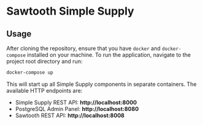 # Sawtooth Simple Supply

## Usage

After cloning the repository, ensure that you have `docker` and
`docker-compose` installed on your machine. To run the application,
navigate to the project root directory and run:

```bash
docker-compose up
```

This will start up all Simple Supply components in separate containers.
The available HTTP endpoints are:
- Simple Supply REST API: **http://localhost:8000**
- PostgreSQL Admin Panel: **http://localhost:8080**
- Sawtooth REST API: **http://localhost:8008**

